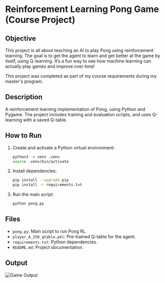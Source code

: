 


# Reinforcement Learning Pong Game (Course Project)
## Objective

This project is all about teaching an AI to play Pong using reinforcement learning. The goal is to get the agent to learn and get better at the game by itself, using Q-learning. It’s a fun way to see how machine learning can actually play games and improve over time!

This project was completed as part of my course requirements during my master's program.

## Description
A reinforcement learning implementation of Pong, using Python and Pygame. The project includes training and evaluation scripts, and uses Q-learning with a saved Q-table.

## How to Run
1. Create and activate a Python virtual environment:
	```zsh
	python3 -m venv .venv
	source .venv/bin/activate
	```
2. Install dependencies:
	```zsh
	pip install --upgrade pip
	pip install -r requirements.txt
	```
3. Run the main script:
	```zsh
	python pong.py
	```

## Files
- `pong.py`: Main script to run Pong RL.
- `player_A_250_qtable.pkl`: Pre-trained Q-table for the agent.
- `requirements.txt`: Python dependencies.
- `README.md`: Project documentation.

## Output

![Game Output](play.gif)
